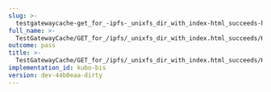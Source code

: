 ```yaml
---
slug: >-
  testgatewaycache-get_for_-ipfs-_unixfs_dir_with_index-html_succeeds-header_x-ipfs-path
full_name: >-
  TestGatewayCache/GET_for_/ipfs/_unixfs_dir_with_index.html_succeeds/Header_X-Ipfs-Path
outcome: pass
title: >-
  TestGatewayCache/GET_for_/ipfs/_unixfs_dir_with_index.html_succeeds/Header_X-Ipfs-Path
implementation_id: kubo-bis
version: dev-44b0eaa-dirty
---
```


